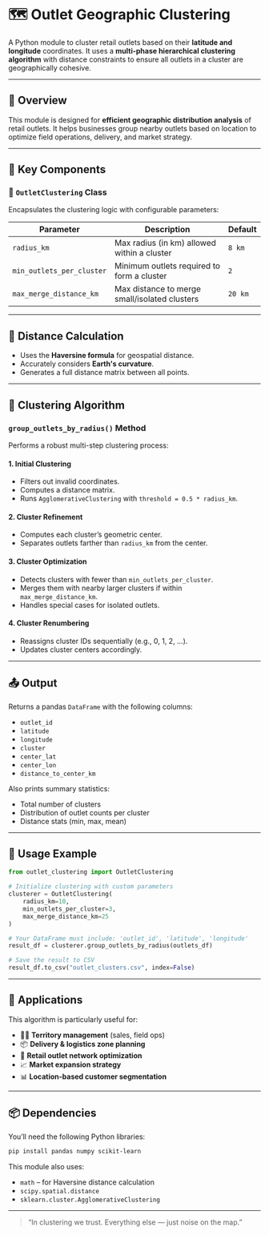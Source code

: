 # 🗺️ Outlet Geographic Clustering

A Python module to cluster retail outlets based on their **latitude and longitude** coordinates. It uses a **multi-phase hierarchical clustering algorithm** with distance constraints to ensure all outlets in a cluster are geographically cohesive.

---

## 📌 Overview

This module is designed for **efficient geographic distribution analysis** of retail outlets. It helps businesses group nearby outlets based on location to optimize field operations, delivery, and market strategy.

---

## 🧠 Key Components

### 🧱 `OutletClustering` Class
Encapsulates the clustering logic with configurable parameters:

| Parameter                   | Description                                               | Default  |
|----------------------------|-----------------------------------------------------------|----------|
| `radius_km`                | Max radius (in km) allowed within a cluster               | `8 km`   |
| `min_outlets_per_cluster`  | Minimum outlets required to form a cluster                | `2`      |
| `max_merge_distance_km`    | Max distance to merge small/isolated clusters             | `20 km`  |

---

## 📏 Distance Calculation

- Uses the **Haversine formula** for geospatial distance.
- Accurately considers **Earth's curvature**.
- Generates a full distance matrix between all points.

---

## 🔄 Clustering Algorithm

### `group_outlets_by_radius()` Method

Performs a robust multi-step clustering process:

#### 1. Initial Clustering
- Filters out invalid coordinates.
- Computes a distance matrix.
- Runs `AgglomerativeClustering` with `threshold = 0.5 * radius_km`.

#### 2. Cluster Refinement
- Computes each cluster’s geometric center.
- Separates outlets farther than `radius_km` from the center.

#### 3. Cluster Optimization
- Detects clusters with fewer than `min_outlets_per_cluster`.
- Merges them with nearby larger clusters if within `max_merge_distance_km`.
- Handles special cases for isolated outlets.

#### 4. Cluster Renumbering
- Reassigns cluster IDs sequentially (e.g., 0, 1, 2, …).
- Updates cluster centers accordingly.

---

## 📤 Output

Returns a pandas `DataFrame` with the following columns:

- `outlet_id`
- `latitude`
- `longitude`
- `cluster`
- `center_lat`
- `center_lon`
- `distance_to_center_km`

Also prints summary statistics:
- Total number of clusters
- Distribution of outlet counts per cluster
- Distance stats (min, max, mean)

---

## 🚀 Usage Example

```python
from outlet_clustering import OutletClustering

# Initialize clustering with custom parameters
clusterer = OutletClustering(
    radius_km=10,
    min_outlets_per_cluster=3,
    max_merge_distance_km=25
)

# Your DataFrame must include: 'outlet_id', 'latitude', 'longitude'
result_df = clusterer.group_outlets_by_radius(outlets_df)

# Save the result to CSV
result_df.to_csv("outlet_clusters.csv", index=False)
```

---

## 🧭 Applications

This algorithm is particularly useful for:

- 🧑‍💼 **Territory management** (sales, field ops)
- 📦 **Delivery & logistics zone planning**
- 🏪 **Retail outlet network optimization**
- 📈 **Market expansion strategy**
- 📊 **Location-based customer segmentation**

---

## 📦 Dependencies

You’ll need the following Python libraries:

```bash
pip install pandas numpy scikit-learn
```

This module also uses:

- `math` – for Haversine distance calculation  
- `scipy.spatial.distance`  
- `sklearn.cluster.AgglomerativeClustering`

---

> “In clustering we trust. Everything else — just noise on the map.”
